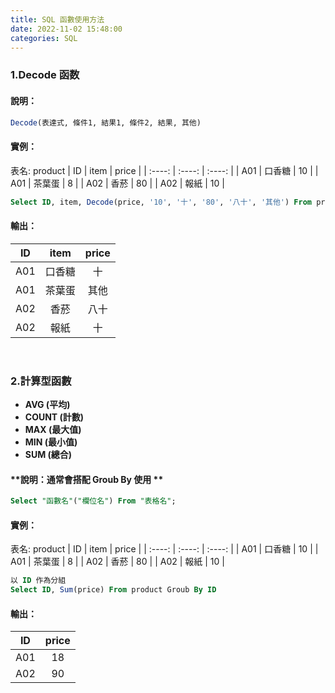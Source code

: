 ```yaml
---
title: SQL 函數使用方法
date: 2022-11-02 15:48:00
categories: SQL
---
```



### **1.Decode 函数**
#### **說明：**
```SQL
Decode(表達式, 條件1, 結果1, 條件2, 結果, 其他)
```
#### 實例：
表名: product
| ID     | item     | price    | 
| :----: | :----:   | :----:   | 
| A01    | 口香糖    | 10       |
| A01    | 茶葉蛋    | 8        |
| A02    | 香菸      | 80       |
| A02    | 報紙      | 10       |
```SQL
Select ID, item, Decode(price, '10', '十', '80', '八十', '其他') From product
```
#### 輸出：
| ID     | item     | price    | 
| :----: | :----:   | :----:   | 
| A01    | 口香糖    | 十       |
| A01    | 茶葉蛋    | 其他     |
| A02    | 香菸      | 八十     |
| A02    | 報紙      | 十       |

<br>

### **2.計算型函數**
+ **AVG (平均)**
+ **COUNT (計數)**
+ **MAX (最大值)**
+ **MIN (最小值)**
+ **SUM (總合)**
#### **說明：通常會搭配 Groub By 使用 **
```SQL
Select "函數名"("欄位名") From "表格名";
```
#### 實例：
表名: product
| ID     | item     | price    | 
| :----: | :----:   | :----:   | 
| A01    | 口香糖    | 10       |
| A01    | 茶葉蛋    | 8        |
| A02    | 香菸      | 80       |
| A02    | 報紙      | 10       |
```SQL
以 ID 作為分組
Select ID, Sum(price) From product Groub By ID
```
#### 輸出：
| ID     | price     |
| :----: | :----:   |
| A01    | 18    | 
| A02    | 90    |